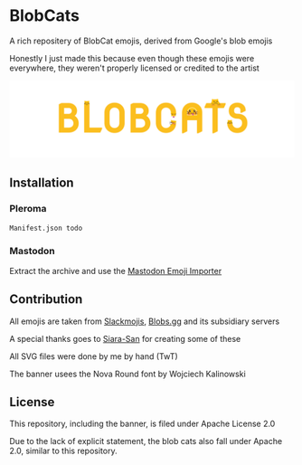 # BlobCats
A rich repositery of BlobCat emojis, derived from Google's blob emojis

Honestly I just made this because even though these emojis were everywhere, they weren't properly licensed or credited to the artist

<picture>
 <source media="(prefers-color-scheme: dark)" srcset="https://github.com/DuckOfDisorder/BlobCats/raw/main/Banner.gif">
 <source media="(prefers-color-scheme: light)" srcset="https://github.com/DuckOfDisorder/BlobCats/raw/main/Banner.gif">
 <img alt="BlobCats Banner" src="https://github.com/DuckOfDisorder/BlobCats/raw/main/Banner.gif">
</picture>

## Installation
### Pleroma

```
Manifest.json todo
```

### Mastodon
Extract the archive and use the [Mastodon Emoji Importer](https://github.com/impiaaa/mastodon_import_emoji)

## Contribution
All emojis are taken from [Slackmojis](https://slackmojis.com/), [Blobs.gg](https://blobs.gg/) and its subsidiary servers

A special thanks goes to [Siara-San](https://www.instagram.com/sairaa.jpg/) for creating some of these

All SVG files were done by me by hand (TwT)

The banner usees the Nova Round font by Wojciech Kalinowski

## License
This repository, including the banner, is filed under Apache License 2.0

Due to the lack of explicit statement, the blob cats also fall under Apache 2.0, similar to this repository.
